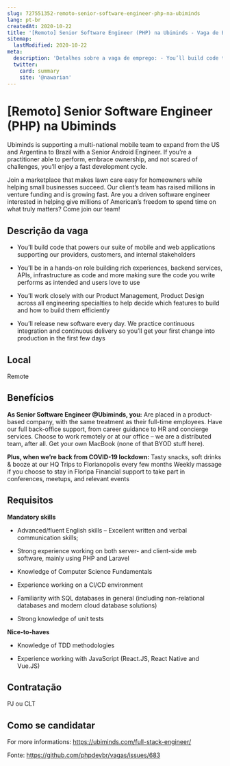 ```yaml
---
slug: 727551352-remoto-senior-software-engineer-php-na-ubiminds
lang: pt-br
createdAt: 2020-10-22
title: '[Remoto] Senior Software Engineer (PHP) na Ubiminds - Vaga de Emprego'
sitemap:
  lastModified: 2020-10-22
meta:
  description: 'Detalhes sobre a vaga de emprego: - You’ll build code that powers our suite of mobile and web applications supporting our providers, customers, and internal stakeholders - You’ll be in a hands-on role building rich experiences, backend services, APIs, infrastructure as code and more making sure the code you write performs as intended and users love to use - You’ll work closely with our Product Management, Product Design across all engineering specialties to help decide which features to build and how to build them efficiently - You’ll release new software every day. We practice continuous integration and continuous delivery so you’ll get your first change into production in the first few days'
  twitter:
    card: summary
    site: '@nawarian'
---
```


# [Remoto] Senior Software Engineer (PHP) na Ubiminds

Ubiminds is supporting a multi-national mobile team to expand from the US and Argentina to Brazil with a Senior Android Engineer. If you’re a practitioner able to perform, embrace ownership, and not scared of challenges, you’ll enjoy a fast development cycle.

Join a marketplace that makes lawn care easy for homeowners while helping small businesses succeed. Our client’s team has raised millions in venture funding and is growing fast. Are you a driven software engineer interested in helping give millions of American’s freedom to spend time on what truly matters? Come join our team! 

## Descrição da vaga

- You’ll build code that powers our suite of mobile and web applications supporting our providers, customers, and internal stakeholders

- You’ll be in a hands-on role building rich experiences, backend services, APIs, infrastructure as code and more making sure the code you write performs as intended and users love to use

- You’ll work closely with our Product Management, Product Design across all engineering specialties to help decide which features to build and how to build them efficiently

- You’ll release new software every day. We practice continuous integration and continuous delivery so you’ll get your first change into production in the first few days

## Local

Remote

## Benefícios

**As Senior Software Engineer @Ubiminds, you:**
Are placed in a product-based company, with the same treatment as their full-time employees.
Have our full back-office support, from career guidance to HR and concierge services.
Choose to work remotely or at our office – we are a distributed team, after all.
Get your own MacBook (none of that BYOD stuff here).

**Plus, when we’re back from COVID-19 lockdown:**
Tasty snacks, soft drinks & booze at our HQ
Trips to Florianopolis every few months
Weekly massage if you choose to stay in Floripa
Financial support to take part in conferences, meetups, and relevant events

## Requisitos

**Mandatory skills**

- Advanced/fluent English skills – Excellent written and verbal communication skills;

- Strong experience working on both server- and client-side web software, mainly using PHP and Laravel

- Knowledge of Computer Science Fundamentals

- Experience working on a CI/CD environment

- Familiarity with SQL databases in general (including non-relational databases and modern cloud database solutions)

- Strong knowledge of unit tests

**Nice-to-haves**

- Knowledge of TDD methodologies

- Experience working with JavaScript (React.JS, React Native and Vue.JS)

## Contratação

PJ ou CLT

## Como se candidatar

For more informations: https://ubiminds.com/full-stack-engineer/

Fonte: https://github.com/phpdevbr/vagas/issues/683